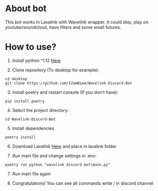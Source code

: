 # About bot
This bot works in Lavalink with Wavelink wrapper. It could skip, play on youtube/soundcloud, have filters and some small futures.

# How to use?

1. Install python ^1.12 [Here](https://www.python.org/downloads/)

2. Clone repository (To desktop for example):
```shell
cd desktop
git clone https://github.com/IZomBiee/Wavelink-Discord-Bot
```

3. Install poetry and restart console (If you don't have):
```shell
pip install poetry
```

4. Select the project directory:
```shell
cd Wavelink-Discord-Bot
```

5. Install dependencies
```shell
poetry install
```

6. Download Lavalink [Here](https://github.com/lavalink-devs/Lavalink/releases) and place in lavalink folder

7. Run main file and change settings in .env:
```shell
poetry run python "wavelink discord bot\main.py"
```

7. Run main file again

8. Congratulations! You can see all commands write / in discord channel
